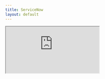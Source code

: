 ```yaml
---
title: ServiceNow
layout: default
---
```


<iframe id="sn_va_web_client" title="ServiceNow Virtual Agent Client" src="https://incentivetechnologygroupllcdemo14.service-now.com/sn_va_web_client_app_embed.do?sysparm_skip_load_history=true" class="h-full">
        </iframe>
